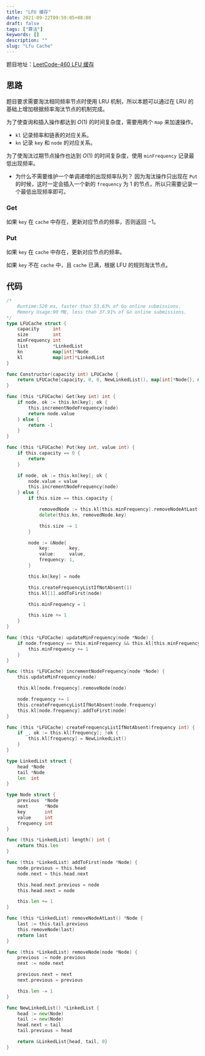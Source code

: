 ```yaml
---
title: "LFU 缓存"
date: 2021-09-22T09:59:05+08:00
draft: false
tags: ["算法"]
keywords: []
description: ""
slug: "Lfu Cache"
---
```


题目地址：[LeetCode-460 LFU 缓存](https://leetcode-cn.com/problems/lfu-cache/)

## 思路

题目要求需要淘汰相同频率节点时使用 LRU 机制，所以本题可以通过在 LRU 的基础上增加根据频率淘汰节点的机制完成。

为了使查询和插入操作都达到 $O(1)$ 的时间复杂度，需要用两个 `map` 来加速操作。

- `kl` 记录频率和链表的对应关系。
- `kn` 记录 `key` 和 `node` 的对应关系。

为了使淘汰过期节点操作也达到 $O(1)$ 的时间复杂度，使用 `minFrequency` 记录最低出现频率。

- 为什么不需要维护一个单调递增的出现频率队列？
  因为淘汰操作只出现在 `Put` 的时候，这时一定会插入一个新的 `frequency` 为 1 的节点，所以只需要记录一个最低出现频率即可。

 ### Get

如果 `key` 在 `cache` 中存在，更新对应节点的频率，否则返回 $-1$。

### Put

如果 `key` 在 `cache` 中存在，更新对应节点的频率。

如果 `key` 不在 `cache` 中，且 `cache` 已满，根据 LFU 的规则淘汰节点。

## 代码

```go
/*
	Runtime:520 ms, faster than 53.63% of Go online submissions.
	Memory Usage:90 MB, less than 37.91% of Go online submissions.
*/
type LFUCache struct {
	capacity     int
	size         int
	minFrequency int
	list         *LinkedList
	kn           map[int]*Node
	kl           map[int]*LinkedList
}

func Constructor(capacity int) LFUCache {
	return LFUCache{capacity, 0, 0, NewLinkedList(), map[int]*Node{}, map[int]*LinkedList{}}
}

func (this *LFUCache) Get(key int) int {
	if node, ok := this.kn[key]; ok {
		this.incrementNodeFrequency(node)
		return node.value
	} else {
		return -1
	}
}

func (this *LFUCache) Put(key int, value int) {
	if this.capacity == 0 {
		return
	}

	if node, ok := this.kn[key]; ok {
		node.value = value
		this.incrementNodeFrequency(node)
	} else {
		if this.size == this.capacity {

			removedNode := this.kl[this.minFrequency].removeNodeAtLast()
			delete(this.kn, removedNode.key)

			this.size -= 1
		}

		node := &Node{
			key:       key,
			value:     value,
			frequency: 1,
		}

		this.kn[key] = node

		this.createFrequencyListIfNotAbsent(1)
		this.kl[1].addToFirst(node)

		this.minFrequency = 1

		this.size += 1
	}
}

func (this *LFUCache) updateMinFrequency(node *Node) {
	if node.frequency == this.minFrequency && this.kl[this.minFrequency].length() == 1 {
		this.minFrequency += 1
	}
}

func (this *LFUCache) incrementNodeFrequency(node *Node) {
	this.updateMinFrequency(node)

	this.kl[node.frequency].removeNode(node)

	node.frequency += 1
	this.createFrequencyListIfNotAbsent(node.frequency)
	this.kl[node.frequency].addToFirst(node)
}

func (this *LFUCache) createFrequencyListIfNotAbsent(frequency int) {
	if _, ok := this.kl[frequency]; !ok {
		this.kl[frequency] = NewLinkedList()
	}
}

type LinkedList struct {
	head *Node
	tail *Node
	len  int
}

type Node struct {
	previous  *Node
	next      *Node
	key       int
	value     int
	frequency int
}

func (this *LinkedList) length() int {
	return this.len
}

func (this *LinkedList) addToFirst(node *Node) {
	node.previous = this.head
	node.next = this.head.next

	this.head.next.previous = node
	this.head.next = node

	this.len += 1
}

func (this *LinkedList) removeNodeAtLast() *Node {
	last := this.tail.previous
	this.removeNode(last)
	return last
}

func (this *LinkedList) removeNode(node *Node) {
	previous := node.previous
	next := node.next

	previous.next = next
	next.previous = previous

	this.len -= 1
}

func NewLinkedList() *LinkedList {
	head := new(Node)
	tail := new(Node)
	head.next = tail
	tail.previous = head

	return &LinkedList{head, tail, 0}
}

```

